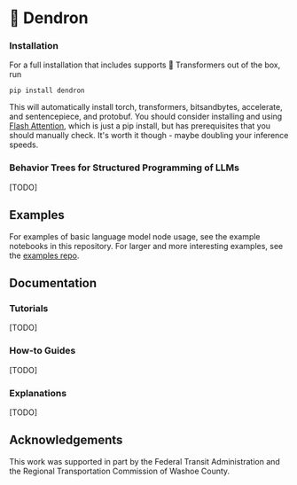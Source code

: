 # 🌳 Dendron

### Installation

For a full installation that includes supports 🤗 Transformers out of the box, run

```
pip install dendron
```

This will automatically install torch, transformers, bitsandbytes, accelerate, and sentencepiece, and protobuf. You should consider installing and using [Flash Attention](https://github.com/Dao-AILab/flash-attention), which is just a pip install, but has prerequisites that you should manually check. It's worth it though - maybe doubling your inference speeds. 

### Behavior Trees for Structured Programming of LLMs

[TODO]

## Examples

For examples of basic language model node usage, see the example notebooks in this repository. For larger and more interesting examples, see the [examples repo](https://github.com/RichardKelley/dendron-examples).

## Documentation

### Tutorials

[TODO]

### How-to Guides

[TODO]

### Explanations

[TODO]

## Acknowledgements

This work was supported in part by the Federal Transit Administration and the Regional Transportation Commission of Washoe County.